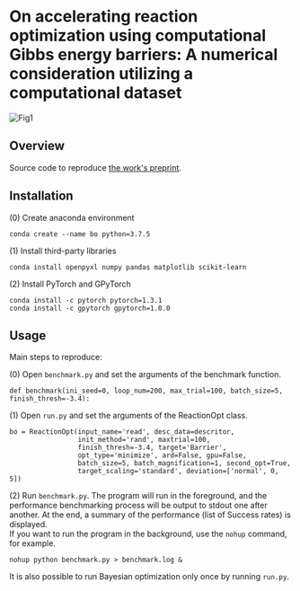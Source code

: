 # On accelerating reaction optimization using computational Gibbs energy barriers: A numerical consideration utilizing a computational dataset
![Fig1](https://user-images.githubusercontent.com/64031703/202848690-eb02a8c7-e409-4d3d-9cdd-da134516f4e2.png)

## Overview
Source code to reproduce [the work's preprint](https://chemrxiv.org/engage/chemrxiv/article-details/635e6609ac45c788bb9e44d7).

## Installation
(0) Create anaconda environment
```
conda create --name bo python=3.7.5
```

(1) Install  third-party libraries
```
conda install openpyxl numpy pandas matplotlib scikit-learn
```
(2) Install PyTorch and GPyTorch
```
conda install -c pytorch pytorch=1.3.1
conda install -c gpytorch gpytorch=1.0.0
```

## Usage
Main steps to reproduce:

  (0) Open `benchmark.py` and set the arguments of the benchmark function.  
  ```
  def benchmark(ini_seed=0, loop_num=200, max_trial=100, batch_size=5, finish_thresh=-3.4):
  ```
  (1) Open `run.py` and set the arguments of the ReactionOpt class.
  ```
  bo = ReactionOpt(input_name='read', desc_data=descritor,
                   init_method='rand', maxtrial=100,
                   finish_thresh=-3.4, target='Barrier',
                   opt_type='minimize', ard=False, gpu=False,
                   batch_size=5, batch_magnification=1, second_opt=True,
                   target_scaling='standard', deviation=['normal', 0, 5])
  ```
  (2) Run `benchmark.py`.  The program will run in the foreground, and the performance benchmarking process will be output to stdout one after another. At the end, a summary of the performance (list of Success rates) is displayed.  
  If you want to run the program in the background, use the `nohup` command, for example.  
  ```
  nohup python benchmark.py > benchmark.log &
  ```
  It is also possible to run Bayesian optimization only once by running `run.py`.
